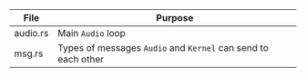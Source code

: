 | File           | Purpose |
|----------------|---------|
| audio.rs       | Main `Audio` loop
| msg.rs         | Types of messages `Audio` and `Kernel` can send to each other
